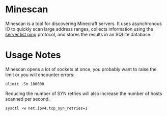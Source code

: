 # Minescan

Minescan is a tool for discovering Minecraft servers. It uses asynchronous IO to quickly scan large address ranges, collects information using the [server list ping](https://wiki.vg/Server_List_Ping) protocol, and stores the results in an SQLite database.

# Usage Notes

Minescan opens a lot of sockets at once, you probably want to raise the limit or you will encounter errors:

```
ulimit -Sn 100000
```

Reducing the number of SYN retries will also increase the number of hosts scanned per second.

```
sysctl -w net.ipv4.tcp_syn_retries=1
```